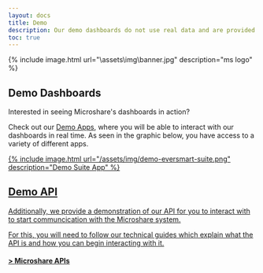 ```yaml
---
layout: docs
title: Demo
description: Our demo dashboards do not use real data and are provided solely for demo purposes
toc: true
---
```


{% include image.html url="\assets\img\banner.jpg"  description="ms logo" %}


## Demo Dashboards 

Interested in seeing Microshare's dashboards in action? 

Check out our [Demo Apps](https://app.microshare.io/guest/63edf6112d0000e2760b7e82), where you will be able to interact with our dashboards in real time. As seen in the graphic below, you have access to a variety of different apps. <br>

<a href="https://app.microshare.io/guest/63edf6112d0000e2760b7e82">
    {% include image.html url="/assets/img/demo-eversmart-suite.png" description="Demo Suite App" %}


## Demo API 

Additionally, we provide a demonstration of our API for you to interact with to start communcication with the Microshare system.

For this, you will need to follow our technical guides which explain what the API is and how you can begin interacting with it.  
#### > [Microshare APIs](../../../technical/api/quick-start)

 